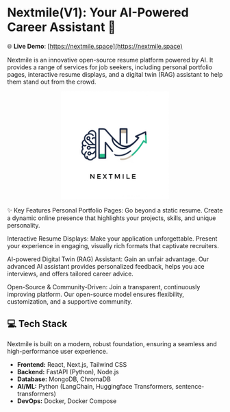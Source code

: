 # Nextmile(V1): Your AI-Powered Career Assistant 🚀

🌐 **Live Demo**: [https://nextmile.space](https://nextmile.space)

Nextmile is an innovative open-source resume platform powered by AI. It provides a range of services for job seekers, including personal portfolio pages, interactive resume displays, and a digital twin (RAG) assistant to help them stand out from the crowd.

<center>
  <img src="Nextmile_logo.png" width="50%" alt="Nextmile logo"/>
</center>


✨ Key Features
Personal Portfolio Pages: Go beyond a static resume. Create a dynamic online presence that highlights your projects, skills, and unique personality.

Interactive Resume Displays: Make your application unforgettable. Present your experience in engaging, visually rich formats that captivate recruiters.

AI-powered Digital Twin (RAG) Assistant: Gain an unfair advantage. Our advanced AI assistant provides personalized feedback, helps you ace interviews, and offers tailored career advice.

Open-Source & Community-Driven: Join a transparent, continuously improving platform. Our open-source model ensures flexibility, customization, and a supportive community.

## 💻 Tech Stack  
Nextmile is built on a modern, robust foundation, ensuring a seamless and high-performance user experience.  

- **Frontend:** React, Next.js, Tailwind CSS  
- **Backend:** FastAPI (Python), Node.js  
- **Database:** MongoDB, ChromaDB  
- **AI/ML:** Python (LangChain, Huggingface Transformers, sentence-transformers)  
- **DevOps:** Docker, Docker Compose

